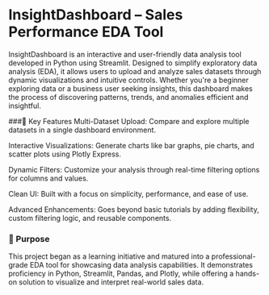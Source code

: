 # InsightDashboard – Sales Performance EDA Tool
InsightDashboard is an interactive and user-friendly data analysis tool developed in Python using Streamlit. Designed to simplify exploratory data analysis (EDA), it allows users to upload and analyze sales datasets through dynamic visualizations and intuitive controls. Whether you're a beginner exploring data or a business user seeking insights, this dashboard makes the process of discovering patterns, trends, and anomalies efficient and insightful.

###🔑 Key Features
Multi-Dataset Upload: Compare and explore multiple datasets in a single dashboard environment.

Interactive Visualizations: Generate charts like bar graphs, pie charts, and scatter plots using Plotly Express.

Dynamic Filters: Customize your analysis through real-time filtering options for columns and values.

Clean UI: Built with a focus on simplicity, performance, and ease of use.

Advanced Enhancements: Goes beyond basic tutorials by adding flexibility, custom filtering logic, and reusable components.

### 🎯 Purpose
This project began as a learning initiative and matured into a professional-grade EDA tool for showcasing data analysis capabilities. It demonstrates proficiency in Python, Streamlit, Pandas, and Plotly, while offering a hands-on solution to visualize and interpret real-world sales data.
